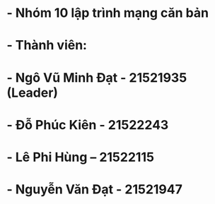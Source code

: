 
# - **Nhóm 10 lập trình mạng căn bản** <br>
#    - **Thành viên:** <br>
#    - **Ngô Vũ Minh Đạt - 21521935 (Leader)** <br>
#    - **Đỗ Phúc Kiên - 21522243** <br>
#    - **Lê Phi Hùng – 21522115** <br>
#    - **Nguyễn Văn Đạt - 21521947** <br>

